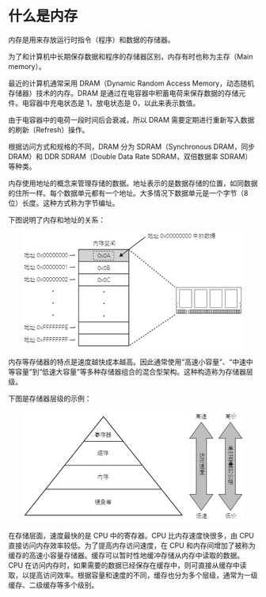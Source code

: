 # 什么是内存

内存是用来存放运行时指令（程序）和数据的存储器。

为了和计算机中长期保存数据和程序的存储器区别，内存有时也称为主存（Main memory）。

最近的计算机通常采用 DRAM（Dynamic Random Access Memory，动态随机存储器）技术的内存。DRAM 是通过在电容器中积蓄电荷来保存数据的存储元件。电容器中充电状态是 1，放电状态是 0，以此来表示数值。

由于电容器中的电荷一段时间后会衰减，所以 DRAM 需要定期进行重新写入数据的刷新（Refresh）操作。

根据访问方式和规格的不同，DRAM 分为 SDRAM（Synchronous DRAM，同步 DRAM）和 DDR SDRAM（Double Data Rate SDRAM，双倍数据率 SDRAM）等种类。

内存使用地址的概念来管理存储的数据。地址表示的是数据存储的位置，如同数据的住所一样。每个数据单元都有一个地址。大多情况下数据单元是一个字节（8 位）长度。这种方式称为字节编址。

下图说明了内存和地址的关系：

<p align="center">
    <img src="内存和地址.png" alt="内存和地址">
</p>

内存等存储器的特点是速度越快成本越高。因此通常使用“高速小容量”、“中速中等容量”到“低速大容量”等多种存储器组合的混合型架构。这种构造称为存储器层级。

下图是存储器层级的示例：

<p align="center">
    <img src="存储器层级示例.png" alt="存储器层级示例">
</p>

在存储层面，速度最快的是 CPU 中的寄存器。CPU 比内存速度快很多，由 CPU 直接访问内存效率较低。为了提高内存访问速度，在 CPU 和内存间增加了被称为缓存的高速小容量存储器。缓存可以暂时性地缓冲存储从内存中读取的数据。CPU 在访问内存时，如果需要的数据已经保存在缓存中，则可直接从缓存中读取，以提高访问效率。根据容量和速度的不同，缓存也分为多个层级，通常为一级缓存、二级缓存等多个级别。